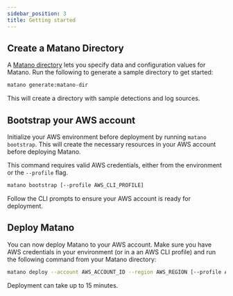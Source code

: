 ```yaml
---
sidebar_position: 3
title: Getting started
---
```


## Create a Matano Directory

A [Matano directory](./matano-directory.md) lets you specify data and configuration values for Matano. Run the following to generate a sample directory to get started:

```bash
matano generate:matano-dir
```

This will create a directory with sample detections and log sources.

## Bootstrap your AWS account

Initialize your AWS environment before deployment by running `matano bootstrap`. This will create the necessary resources in your AWS account before deploying Matano.

This command requires valid AWS credentials, either from the environment or the `--profile` flag.

```bash
matano bootstrap [--profile AWS_CLI_PROFILE]
```

Follow the CLI prompts to ensure your AWS account is ready for deployment.

## Deploy Matano

You can now deploy Matano to your AWS account. Make sure you have AWS credentials in your environment (or in a an AWS CLI profile) and run the following command from your Matano directory:

```bash
matano deploy --account AWS_ACCOUNT_ID --region AWS_REGION [--profile AWS_CLI_PROFILE]
```

Deployment can take up to 15 minutes.

